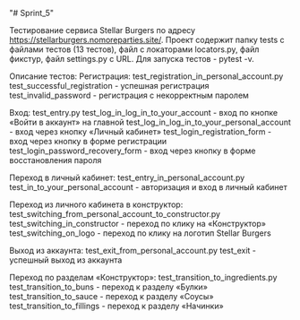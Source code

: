"# Sprint_5" 

Тестирование сервиса Stellar Burgers по адресу https://stellarburgers.nomoreparties.site/.
Проект содержит папку tests с файлами тестов (13 тестов), файл с локаторами locators.py, файл фикстур, файл settings.py с URL.
Для запуска тестов - pytest -v. 

Описание тестов:
Регистрация: test_registration_in_personal_account.py 
    test_successful_registration - успешная регистрация
    test_invalid_password - регистрация с некорректным паролем

Вход: test_entry.py
    test_log_in_log_in_to_your_account - вход по кнопке «Войти в аккаунт» на главной
    test_log_in_log_in_to_your_personal_account - вход через кнопку «Личный кабинет»
    test_login_registration_form - вход через кнопку в форме регистрации
    test_login_password_recovery_form - вход через кнопку в форме восстановления пароля
    
Переход в личный кабинет: test_entry_in_personal_account.py
    test_in_to_your_personal_account - авторизация и вход в личный кабинет
    
Переход из личного кабинета в конструктор: test_switching_from_personal_account_to_constructor.py
    test_switching_in_constructor - переход по клику на «Конструктор» 
    test_switching_on_logo - переход по клику на логотип Stellar Burgers

Выход из аккаунта: test_exit_from_personal_account.py
    test_exit - успешный выход из аккаунта
    
Переход по разделам «Конструктор»: test_transition_to_ingredients.py
    test_transition_to_buns - переход к разделу «Булки»
    test_transition_to_sauce - переход к разделу «Соусы»
    test_transition_to_fillings - переход к разделу «Начинки»